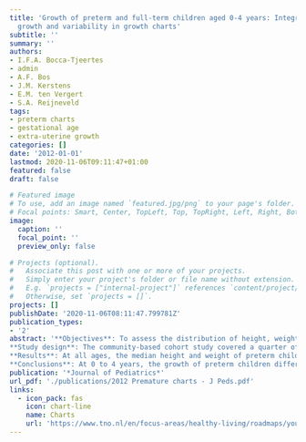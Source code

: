 ```yaml
---
title: 'Growth of preterm and full-term children aged 0-4 years: Integrating median
  growth and variability in growth charts'
subtitle: ''
summary: ''
authors:
- I.F.A. Bocca-Tjeertes
- admin
- A.F. Bos
- J.M. Kerstens
- E.M. ten Vergert
- S.A. Reijneveld
tags:
- preterm charts
- gestational age
- extra-uterine growth
categories: []
date: '2012-01-01'
lastmod: 2020-11-06T09:11:47+01:00
featured: false
draft: false

# Featured image
# To use, add an image named `featured.jpg/png` to your page's folder.
# Focal points: Smart, Center, TopLeft, Top, TopRight, Left, Right, BottomLeft, Bottom, BottomRight.
image:
  caption: ''
  focal_point: ''
  preview_only: false

# Projects (optional).
#   Associate this post with one or more of your projects.
#   Simply enter your project's folder or file name without extension.
#   E.g. `projects = ["internal-project"]` references `content/project/deep-learning/index.md`.
#   Otherwise, set `projects = []`.
projects: []
publishDate: '2020-11-06T08:11:47.799781Z'
publication_types:
- '2'
abstract: '**Objectives**: To assess the distribution of height, weight, and head circumference (HC) in preterm infants for ages 0-4 years, by gestational age (GA) and sex, and to construct growth reference charts for preterm-born children, again by GA and sex, for monitoring growth in clinical practice. 
**Study design**: The community-based cohort study covered a quarter of The Netherlands. 1690 preterm infants (GA, 25-35+6 weeks) and a random sample of 634 full-term control infants (GA 38-41+6), who were followed from birth to 4 years of age. Height, weight, and HC were regularly assessed during routine well-child visits and data were retrospectively collected.
**Results**: At all ages, the median height and weight of preterm children were lower compared with full-term children. Growth depended on the child’s GA. Increase in HC showed an early catch-up and was similar to full-term children by the age of 1. Height, weight, and HC were more variable in boys, particularly in the very preterm children. 
**Conclusions**: At 0 to 4 years, the growth of preterm children differed from that of full-term children and depended on their GA. The greater variability of growth in boys suggests that they are more vulnerable to the complications of preterm birth that influence growth. These growth charts are the most precise tools currently available for monitoring growth in preterm children.'
publication: '*Journal of Pediatrics*'
url_pdf: './publications/2012 Premature charts - J Peds.pdf'
links:
  - icon_pack: fas
    icon: chart-line
    name: Charts
    url: 'https://www.tno.nl/en/focus-areas/healthy-living/roadmaps/youth/growth-charts-for-preterm-infants/'
---
```

